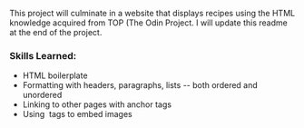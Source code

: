 This project will culminate in a website that displays recipes using the HTML knowledge acquired from TOP (The Odin Project. I will update this readme at the end of the project.

<h3>Skills Learned:</h3>

  <ul>
  <li>HTML boilerplate</li>
  <li>Formatting with headers, paragraphs, lists -- both ordered and unordered</li>
  <li>Linking to other pages with anchor tags</li>
  <li>Using <img> tags to embed images</li>
  </ul>
